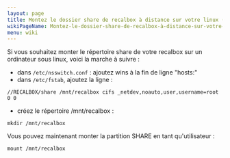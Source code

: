 ```yaml
---
layout: page
title: Montez le dossier share de recalbox à distance sur votre linux (FR)
wikiPageName: Montez-le-dossier-share-de-recalbox-à-distance-sur-votre-linux-(FR)
menu: wiki
---
```


Si vous souhaitez monter le répertoire share de votre recalbox sur un ordinateur sous linux, voici la marche à suivre :
- dans `/etc/nsswitch.conf` : ajoutez wins à la fin de ligne "hosts:"
- dans `/etc/fstab`, ajoutez la ligne :
```
//RECALBOX/share /mnt/recalbox cifs _netdev,noauto,user,username=root 0 0
```
- créez le répertoire /mnt/recalbox :
```
mkdir /mnt/recalbox
```

Vous pouvez maintenant monter la partition SHARE en tant qu'utilisateur :
```
mount /mnt/recalbox
```

